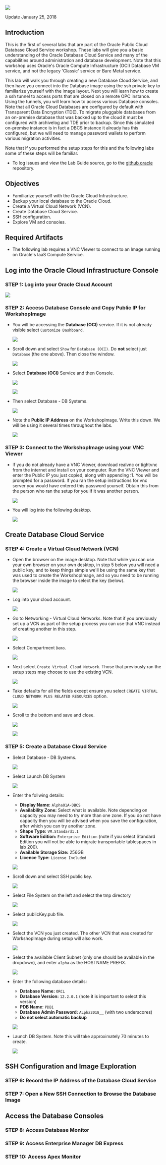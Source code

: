 ![](images/SS-100/001.png)

Update January 25, 2018

## Introduction

This is the first of several labs that are part of the Oracle Public Cloud Database Cloud Service workshop. These labs will give you a basic understanding of the Oracle Database Cloud Service and many of the capabilities around administration and database development.  Note that this workshop uses Oracle's Oracle Compute Infrastructure (OCI) Database VM service, and not the legacy 'Classic' service or Bare Metal service.

This lab will walk you through creating a new Database Cloud Service, and then have you connect into the Database image using the ssh private key to familiarize yourself with the image layout. Next you will learn how to create a ssh tunnel to access ports that are closed on a remote OPC instance. Using the tunnels, you will learn how to access various Database consoles.  Note that all Oracle Cloud Databases are configured by default with Transparent Data Encryption (TDE).  To migrate pluggable databases from an on-premise database that was backed up to the cloud it must be configured with archivelog and TDE prior to backup.  Since this simulated on-premise instance is in fact a DBCS instance it already has this configured, but we will need to manage password wallets to perform various migration activities.  

Note that if you performed the setup steps for this and the following labs some of these steps will be familiar.

- To log issues and view the Lab Guide source, go to the [github oracle](https://github.com/oracle/learning-library/tree/master/workshops/dbcs-dba-oci) repository.

## Objectives
-	Familiarize yourself with the Oracle Cloud Infrastructure.
-	Backup your local database to the Oracle Cloud.
-	Create a Virtual Cloud Network (VCN).
-	Create Database Cloud Service.
-   SSH configuration.
-   Explore VM and consoles.

## Required Artifacts

-   The following lab requires a VNC Viewer to connect to an Image running on Oracle's IaaS Compute Service.

## Log into the Oracle Cloud Infrastructure Console

### **STEP 1**:  Log into your Oracle Cloud Account

![](images/SS-100/002.png)

### **STEP 2**:  Access Database Console and Copy Public IP for WorkshopImage

-	You will be accessing the **Database (OCI)** service.  If it is not already visible select `Customize Dashboard`.

	![](images/SS-100/003.png)

-	Scroll down and select `Show` for `Database (OCI)`.  Do **not** select just `Database` (the one above).  Then close the window.

	![](images/SS-100/004.png)

-	Select **Database (OCI)** Service and then Console.

	![](images/SS-100/005.png)

	![](images/SS-100/006.png)	

-	Then select Database - DB Systems.

	![](images/SS-100/007.png)	

-	Note the **Public IP Address** on the WorkshopImage.  Write this down.  We will be using it several times throughout the labs.

	![](images/SS-100/008.png)	

### **STEP 3**:  Connect to the WorkshopImage using your VNC Viewer

-	If you do not already have a VNC Viewer, download realvnc or tightvnc from the internet and install on your computer. Run the VNC Viewer and enter the Public IP you just copied, along with appending :1. You will be prompted for a password.  If you ran the setup instructions for vnc server you would have entered this password yourself.  Obtain this from the person who ran the setup for you if it was another person.

	![](images/SS-100/009.png)	

-	You will log into the following desktop.

	![](images/SS-100/010.png)	

## Create Database Cloud Service

### **STEP 4**:  Create a Virtual Cloud Network (VCN)

-	Open the browser on the image desktop.  Note that while you can use your own browser on your own desktop, in step 5 below you will need a public key, and to keep things simple we'll be using the same key that was used to create the WorkshopImage, and so you need to be running the browser inside the image to select the key (below).

	![](images/SS-100/011.png)	

-	Log into your cloud account.

	![](images/SS-100/012.png)	

-	Go to Networking - Virtual Cloud Networks.  Note that if you previously set up a VCN as part of the setup process you can use that VNC instead of creating another in this step.

	![](images/SS-100/013.png)	

-	Select Compartment `Demo`.

	![](images/SS-100/014.png)

-	Next select `Create Virtual Cloud Network`.  Those that previously ran the setup steps may choose to use the existing VCN.

	![](images/SS-100/015.png)

-	Take defaults for all the fields except ensure you select `CREATE VIRTUAL CLOUD NETWORK PLUS RELATED RESOURCES` option.

	![](images/SS-100/016.png)

-	Scroll to the bottom and save and close.

	![](images/SS-100/017.png)

	![](images/SS-100/018.png)

### **STEP 5**:  Create a Database Cloud Service

-	Select Database - DB Systems.

	![](images/SS-100/019.png)

-	Select Launch DB System

	![](images/SS-100/020.png)

-	Enter the follwing details:
	- **Display Name:**  `Alpha01A-DBCS`
	- **Availability Zone:**  Select what is available.  Note depending on capacity you may need to try more than one zone.  If you do not have capacity then you will be advised when you save the configuration, after which you can try another zone.
	- **Shape Type:**  `VM.Standard1.1`
	- **Software Edition:**  `Enterprise Edition` (note if you select Standard Edition you will not be able to migrate transportable tablespaces in lab 200).
	- **Available Storage Size:** 256GB
	- **Licence Type:**  `License Included`

	![](images/SS-100/021.png)

-	Scroll down and select SSH public key.

	![](images/SS-100/022.png)

-	Select File System on the left and select the tmp directory

	![](images/SS-100/023.png)

-	Select publicKey.pub file.

	![](images/SS-100/024.png)

-	Select the VCN you just created.  The other VCN that was created for WorkshopImage during setup will also work.

	![](images/SS-100/025.png)

-	Select the available Client Subnet (only one should be available in the dropdown), and enter `alpha` as the HOSTNAME PREFIX.

	![](images/SS-100/026.png)

-	Enter the following database details:
	- **Database Name:** `ORCL`
	- **Database Version:** `12.2.0.1` (note it is important to select this version)
	- **PDB Name:**  `PDB1`
	- **Database Admin Password:** `ALpha2018__` (with two underscores)
	- **Do not select automatic backup**

	![](images/SS-100/027.png)

-	Launch DB System.  Note this will take approximately 70 minutes to create.

	![](images/SS-100/028.png)

## SSH Configuration and Image Exploration

### **STEP 6**:  Record the IP Address of the Database Cloud Service

### **STEP 7**:  Open a New SSH Connection to Browse the Database Image

## Access the Database Consoles

### **STEP 8**:  Access Database Monitor

### **STEP 9**:  Access Enterprise Manager DB Express

### **STEP 10**:  Access Apex Monitor

